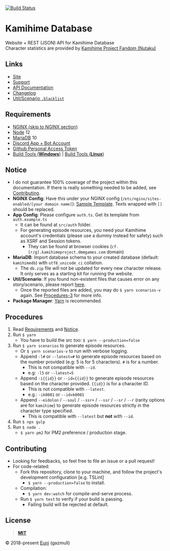 [![Build Status](https://travis-ci.org/gazmull/kamihime-database.svg?branch=master)](https://travis-ci.org/gazmull/kamihime-database)
# Kamihime Database
Website + REST (JSON) API for Kamihime Database
<br> Character statistics are provided by [Kamihime Project Fandom (Nutaku)](https://kamihime-project.fandom.com)

## Links
- [Site](https://kamihimedb.win)
- [Support](http://support.thegzm.space)
- [API Documentation](https://docs.thegzm.space/kamihime-database)
- [Changelog](/CHANGELOG.md)
- [Util/Scenario `.blacklist`](https://gist.github.com/gazmull/45cd187e4a476795bcef630a8018e1a6)

## Requirements
- [NGINX (skip to NGINX section)](http://blog.danyll.com/setting-up-express-with-nginx-and-pm2/)
- [Node](https://nodejs.org) 12
- [MariaDB](https://mariadb.org) 10
- [Discord App + Bot Account](https://discordapp.com/developers/applications/me)
- [Github Personal Access Token](https://github.com/settings/tokens)
- [Build Tools (**Windows**)](https://github.com/felixrieseberg/windows-build-tools) | [Build Tools (**Linux**)](https://superuser.com/questions/352000/whats-a-good-way-to-install-build-essentials-all-common-useful-commands-on)

## Notice
- I do not guarantee 100% coverage of the project within this documentation. If there is really something needed to be added, see [Contributing](#Contributing).
- **NGINX Config**: Have this under your NGINX config (`/etc/nginx/sites-enabled/[your domain name]`): [Sample Template](https://gist.github.com/gazmull/85ea4cacc30647d8afc8ef910b2291a7). Texts wrapped with `[]` should be replaced.
- **App Config**: Please configure `auth.ts`. Get its template from `auth.example.ts`
    - It can be found at `src/auth` folder.
    - For generating episode resources, you need your Kamihime account's credentials (please use a dummy instead for safety) such as XSRF and Session tokens.
      - They can be found at browser cookies (`cf.[r/g].kamihimeproject.dmmgames.com` domain)
- **MariaDB**: Import database schema to your created database (default: `kamihimedb`) with `utf8_unicode_ci` collation.
    - The `db.zip` file will not be updated for every new character release. It only serves as a starting kit for running the website.
- **Util/Scenario**: If you found non-existent files that causes error on any story/scenario, please report [here](https://gist.github.com/gazmull/45cd187e4a476795bcef630a8018e1a6).
    - Once the reported files are added, you may do `$ yarn scenarios-v` again. See [Procedures-3](#Procedures) for more info.
- **Package Manager**: [Yarn](https://yarnpkg.com/en/docs/getting-started) is recommended.

## Procedures
1. Read [Requirements](#Requirements) and [Notice](#Notice).
2. Run `$ yarn`
    - You have to build the src too: `$ yarn --production=false`
3. Run `$ yarn scenarios` to generate episode resources.
    - Or `$ yarn scenarios-v` to run with verbose logging.
    - Append `-l#` or `--latest=#` to generate episode resources based on the number provided (e.g: 5 is for 5 characters). `#` is for a number.
        - This is not compatible with `--id`.
        - e.g: `-l5` or `--latest=5`
    - Append `-i{{id}}` or `--id={{id}}` to generate episode resources based on the character provided. `{{id}}` is for a character ID.
        - This is not compatible with `--latest`.
        - e.g.: `-ik0001` or `--id=k0001`
    - Append `--eidolon` / `--soul` / `--ssr+` / `--ssr` / `--sr` / `--r` (rarity options are for `kamihime`) to generate episode resources strictly in the character type specified.
        - This is compatible with `--latest` but **not** with `--id`.
4. Run `$ npx gulp`
5. Run `$ node .`
    - `$ yarn pm2` for PM2 preference / production stage.

## Contributing
- Looking for feedbacks, so feel free to file an issue or a pull request!
- For code-related:
    - Fork this repository, clone to your machine, and follow the project's development configuration [e.g. TSLint]
        - `$ yarn --production=false` to install.
    - Compilation:
      - `$ yarn dev:watch` for compile-and-serve process.
    - Run `$ yarn test` to verify if your build is passing.
        - Failing build will be rejected at default.

## License
> [**MIT**](/LICENSE)

© 2018-present [Euni](https://github.com/gazmull) (gazmull)
